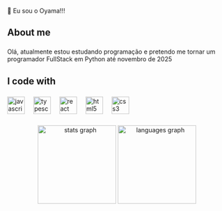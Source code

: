 <p align="left">👋 Eu sou o Oyama!!!</p>

###

<h2 align="left">About me</h2>

###

<p align="left">Olá,  atualmente estou estudando programação e pretendo me tornar um programador FullStack em Python até novembro de 2025</p>

###

<h2 align="left">I code with</h2>

###

<div align="left">
  <img src="https://cdn.jsdelivr.net/gh/devicons/devicon/icons/javascript/javascript-original.svg" height="40" alt="javascript logo"  />
  <img width="12" />
  <img src="https://cdn.jsdelivr.net/gh/devicons/devicon/icons/typescript/typescript-original.svg" height="40" alt="typescript logo"  />
  <img width="12" />
  <img src="https://cdn.jsdelivr.net/gh/devicons/devicon/icons/react/react-original.svg" height="40" alt="react logo"  />
  <img width="12" />
  <img src="https://cdn.jsdelivr.net/gh/devicons/devicon/icons/html5/html5-original.svg" height="40" alt="html5 logo"  />
  <img width="12" />
  <img src="https://cdn.jsdelivr.net/gh/devicons/devicon/icons/css3/css3-original.svg" height="40" alt="css3 logo"  />
</div>

###

<div align="center">
  <img src="https://github-readme-stats.vercel.app/api?username=oyamasscruz&hide_title=false&hide_rank=false&show_icons=true&include_all_commits=true&count_private=true&disable_animations=false&theme=dracula&locale=en&hide_border=false&order=1" height="180em" alt="stats graph"  />
  <img src="https://github-readme-stats.vercel.app/api/top-langs?username=oyamasscruz&locale=en&hide_title=false&layout=compact&card_width=320&langs_count=5&theme=dracula&hide_border=false&order=2" height="180em" alt="languages graph"  />
</div>

###
